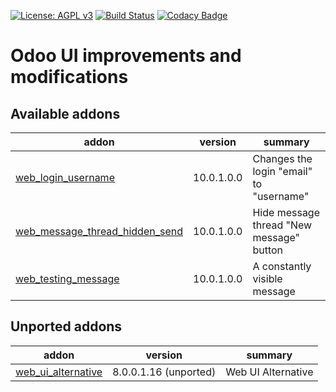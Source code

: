 [![License: AGPL v3](https://img.shields.io/badge/License-AGPL%20v3-blue.svg)](https://www.gnu.org/licenses/agpl-3.0)
[![Build Status](https://travis-ci.org/Tawasta/web.svg?branch=10.0)](https://travis-ci.org/Tawasta/web)
[![Codacy Badge](https://api.codacy.com/project/badge/Grade/ef9d84eee6a442a9b575c9e87a6ec27f)](https://www.codacy.com/app/Tawasta/web?utm_source=github.com&amp;utm_medium=referral&amp;utm_content=Tawasta/web&amp;utm_campaign=Badge_Grade)

Odoo UI improvements and modifications
======================================

[//]: # (addons)

Available addons
----------------
addon | version | summary
--- | --- | ---
[web_login_username](web_login_username/) | 10.0.1.0.0 | Changes the login "email" to "username"
[web_message_thread_hidden_send](web_message_thread_hidden_send/) | 10.0.1.0.0 | Hide message thread "New message" button
[web_testing_message](web_testing_message/) | 10.0.1.0.0 | A constantly visible message


Unported addons
---------------
addon | version | summary
--- | --- | ---
[web_ui_alternative](web_ui_alternative/) | 8.0.0.1.16 (unported) | Web UI Alternative

[//]: # (end addons)